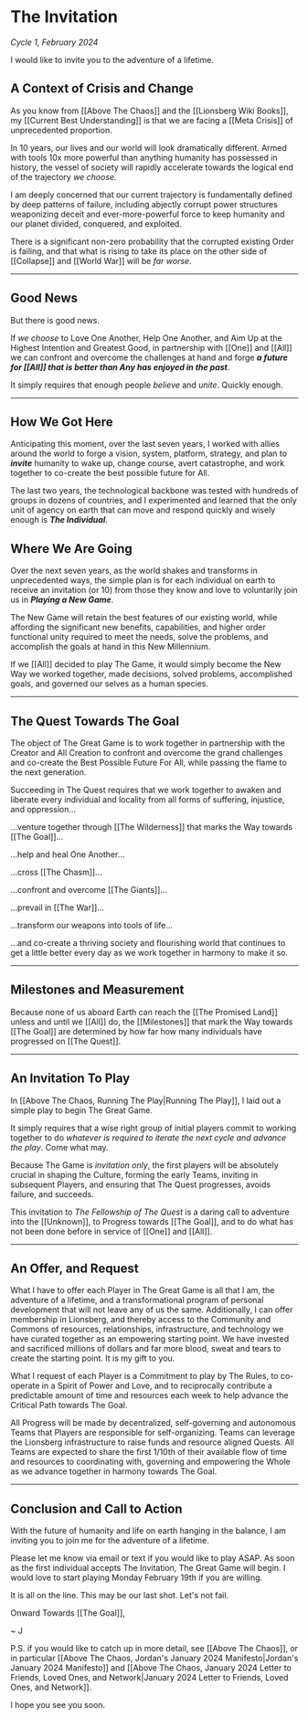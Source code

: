 # The Invitation
*Cycle 1, February 2024*

I would like to invite you to the adventure of a lifetime. 

## A Context of Crisis and Change 

As you know from [[Above The Chaos]] and the [[Lionsberg Wiki Books]], my [[Current Best Understanding]] is that we are facing a [[Meta Crisis]] of unprecedented proportion. 

In 10 years, our lives and our world will look dramatically different. Armed with tools 10x more powerful than anything humanity has possessed in history, the vessel of society will rapidly accelerate towards the logical end of the trajectory *we choose.*

I am deeply concerned that our current trajectory is fundamentally defined by deep patterns of failure, including abjectly corrupt power structures weaponizing deceit and ever-more-powerful force to keep humanity and our planet divided, conquered, and exploited. 

There is a significant non-zero probability that the corrupted existing Order is failing, and that what is rising to take its place on the other side of [[Collapse]] and [[World War]] will be *far worse*. 

_____
## Good News 

But there is good news. 

If *we choose* to Love One Another, Help One Another, and Aim Up at the Highest Intention and Greatest Good, in partnership with [[One]] and [[All]] we can confront and overcome the challenges at hand and forge ***a future for [[All]] that is better than Any has enjoyed in the past***. 

It simply requires that enough people *believe* and *unite*. Quickly enough. 

_____
## How We Got Here 

Anticipating this moment, over the last seven years, I worked with allies around the world to forge a vision, system, platform, strategy, and plan to ***invite*** humanity to wake up, change course, avert catastrophe, and work together to co-create the best possible future for All.

The last two years, the technological backbone was tested with hundreds of groups in dozens of countries, and I experimented and learned that the only unit of agency on earth that can move and respond quickly and wisely enough is ***The Individual***. 

## Where We Are Going 

Over the next seven years, as the world shakes and transforms in unprecedented ways, the simple plan is for each individual on earth to receive an invitation (or 10) from those they know and love to voluntarily join us in ***Playing a New Game***. 

The New Game will retain the best features of our existing world, while affording the significant new benefits, capabilities, and higher order functional unity required to meet the needs, solve the problems, and accomplish the goals at hand in this New Millennium. 

If we [[All]] decided to play The Game, it would simply become the New Way we worked together, made decisions, solved problems, accomplished goals, and governed our selves as a human species. 

_____

## The Quest Towards The Goal 

The object of The Great Game is to work together in partnership with the Creator and All Creation to confront and overcome the grand challenges and co-create the Best Possible Future For All, while passing the flame to the next generation. 

Succeeding in The Quest requires that we work together to awaken and liberate every individual and locality from all forms of suffering, injustice, and oppression...

...venture together through [[The Wilderness]] that marks the Way towards [[The Goal]]...

...help and heal One Another... 

...cross [[The Chasm]]... 

...confront and overcome [[The Giants]]... 

...prevail in [[The War]]... 

...transform our weapons into tools of life... 

...and co-create a thriving society and flourishing world that continues to get a little better every day as we work together in harmony to make it so. 

____
## Milestones and Measurement 

Because none of us aboard Earth can reach the [[The Promised Land]] unless and until we [[All]] do, the [[Milestones]] that mark the Way towards [[The Goal]] are determined by how far how many individuals have progressed on [[The Quest]]. 

_____
## An Invitation To Play 

In [[Above The Chaos, Running The Play|Running The Play]], I laid out a simple play to begin The Great Game. 

It simply requires that a wise right group of initial players commit to working together to do *whatever is required to iterate the next cycle and advance the play*. Come what may. 

Because The Game is *invitation only*, the first players will be absolutely crucial in shaping the Culture, forming the early Teams, inviting in subsequent Players, and ensuring that The Quest progresses, avoids failure, and succeeds. 

This invitation to *The Fellowship of The Quest* is a daring call to adventure into the [[Unknown]], to Progress towards [[The Goal]], and to do what has not been done before in service of [[One]] and [[All]]. 

___
## An Offer, and Request 

What I have to offer each Player in The Great Game is all that I am, the adventure of a lifetime, and a transformational program of personal development that will not leave any of us the same. Additionally, I can offer membership in Lionsberg, and thereby access to the Community and Commons of resources, relationships, infrastructure, and technology we have curated together as an empowering starting point. We have invested and sacrificed millions of dollars and far more blood, sweat and tears to create the starting point. It is my gift to you. 

What I request of each Player is a Commitment to play by The Rules, to co-operate in a Spirit of Power and Love, and to reciprocally contribute a predictable amount of time and resources each week to help advance the Critical Path towards The Goal. 

All Progress will be made by decentralized, self-governing and autonomous Teams that Players are responsible for self-organizing. Teams can leverage the Lionsberg infrastructure to raise funds and resource aligned Quests. All Teams are expected to share the first 1/10th of their available flow of time and resources to coordinating with, governing and empowering the Whole as we advance together in harmony towards The Goal. 

____
## Conclusion and Call to Action

With the future of humanity and life on earth hanging in the balance, I am inviting you to join me for the adventure of a lifetime. 

Please let me know via email or text if you would like to play ASAP. As soon as the first individual accepts The Invitation, The Great Game will begin. I would love to start playing Monday February 19th if you are willing. 

It is all on the line. This may be our last shot. Let's not fail. 

Onward Towards [[The Goal]], 

~ J 

P.S. if you would like to catch up in more detail, see [[Above The Chaos]], or in particular [[Above The Chaos, Jordan's January 2024 Manifesto|Jordan's January 2024 Manifesto]] and [[Above The Chaos, January 2024 Letter to Friends, Loved Ones, and Network|January 2024 Letter to Friends, Loved Ones, and Network]]. 

I hope you see you soon. 
